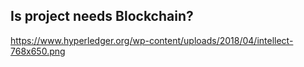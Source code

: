 ## Is project needs Blockchain?

https://www.hyperledger.org/wp-content/uploads/2018/04/intellect-768x650.png
